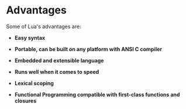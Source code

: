 # Advantages

Some of Lua's advantages are:

* **Easy syntax**

* **Portable, can be built on any platform with ANSI C compiler**

* **Embedded and extensible language**

* **Runs well when it comes to speed**

* **Lexical scoping**

* **Functional Programming compatible with first-class functions and closures**

